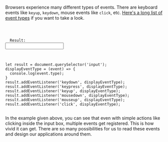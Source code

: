 Browsers experience many different types
of events. There are keyboard events like
`keyup`, `keydown`, mouse events like `click`, etc.
[Here's a long list of event types](https://developer.mozilla.org/en-US/docs/Web/Events)
if you want to take a look.

<codeblock language="javascript" type="lesson">
<code>
<panel language="html">
<label for="result">
  Result:
<input type="text" id = "result">
</label>
</panel>
<panel language="javascript">
let result = document.querySelector('input');
displayEventType = (event) => {
  console.log(event.type);
}
result.addEventListener('keydown', displayEventType);
result.addEventListener('keypress', displayEventType);
result.addEventListener('keyup', displayEventType);
result.addEventListener('mousedown', displayEventType);
result.addEventListener('mouseup', displayEventType);
result.addEventListener('click', displayEventType);
</panel>
</code>
</codeblock>

In the example given above, you can see
that even with simple actions like
clicking inside the input box, multiple
events get registered. This is how vivid
it can get. There are so many possibilities
for us to read these events and design our
applications around them.